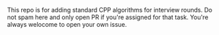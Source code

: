 This repo is for adding standard CPP algorithms for interview rounds.
Do not spam here and only open PR if you're assigned for that task.
You're always welocome to open your own issue.
